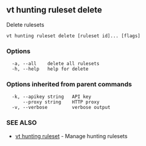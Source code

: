 ## vt hunting ruleset delete

Delete rulesets

```
vt hunting ruleset delete [ruleset id]... [flags]
```

### Options

```
  -a, --all    delete all rulesets
  -h, --help   help for delete
```

### Options inherited from parent commands

```
  -k, --apikey string   API key
      --proxy string    HTTP proxy
  -v, --verbose         verbose output
```

### SEE ALSO

* [vt hunting ruleset](vt_hunting_ruleset.md)	 - Manage hunting rulesets

